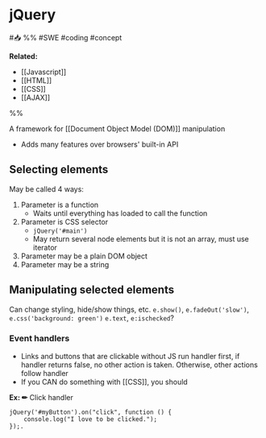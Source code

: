 # jQuery
#📥 
%%
#SWE 
#coding 
#concept

**Related:**
-  [[Javascript]]
-  [[HTML]]
-  [[CSS]]
-  [[AJAX]]

%%

A framework for [[Document Object Model (DOM)]] manipulation
- Adds many features over browsers' built-in API

## Selecting elements
May be called 4 ways:
1. Parameter is a function
	- Waits until everything has loaded to call the function
2. Parameter is CSS selector
	- `jQuery('#main')`
	- May return several node elements but it is not an array, must use iterator
3. Parameter may be a plain DOM object
4. Parameter may be a string

## Manipulating selected elements
Can change styling, hide/show things, etc.
`e.show()`, `e.fadeOut('slow')`, `e.css('background: green')`
`e.text`, `e:ischecked`?

### Event handlers
- Links and buttons that are clickable without JS run handler first, if handler returns false, no other action is taken. Otherwise, other actions follow handler
- If you CAN do something with [[CSS]], you should

**Ex: ✏**  Click handler
```JS
jQuery('#myButton').on("click", function () {
	console.log("I love to be clicked.");
});.
```